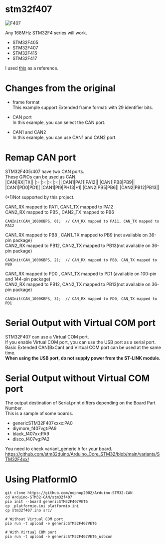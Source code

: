 # stm32f407   
![F407](https://user-images.githubusercontent.com/6020549/170389354-ff0673ff-2ab7-4774-ad3d-b03744b33f50.JPG)

Any 168MHz STM32F4 series will work.   
- STM32F405
- STM32F407
- STM32F415
- STM32F417

I used [this](https://github.com/seeers/CAN-Bus-Arduino_Core_STM32) as a reference.

# Changes from the original

- frame format   
This example support Extended frame format: with 29 identifier bits.   

- CAN port   
In this example, you can select the CAN port.   

- CAN1 and CAN2   
In this example, you can use CAN1 and CAN2 port.   


# Remap CAN port

STM32F405/407 have two CAN ports.   
These GPIOs can be used as CAN.   
|CAN|RX|TX||
|:-:|:-:|:-:|:-:|
|CAN1|PA11|PA12||
|CAN1|PB8|PB9||
|CAN1|PD0|PD1||
|CAN1|PI9|PH13|*1|
|CAN2|PB5|PB6||
|CAN2|PB12|PB13||

(*1)Not supported by this project.   

CAN1_RX mapped to PA11, CAN1_TX mapped to PA12   
CAN2_RX mapped to PB5 , CAN2_TX mapped to PB6   
```
CANInit(CAN_1000KBPS, 0);  // CAN_RX mapped to PA11, CAN_TX mapped to PA12
```

CAN1_RX mapped to PB8 , CAN1_TX mapped to PB9 (not available on 36-pin package)   
CAN2_RX mapped to PB12, CAN2_TX mapped to PB13(not available on 36-pin package)   
```
CANInit(CAN_1000KBPS, 2);  // CAN_RX mapped to PB8, CAN_TX mapped to PB9
```

CAN1_RX mapped to PD0 , CAN1_TX mapped to PD1 (available on 100-pin and 144-pin package)   
CAN2_RX mapped to PB12, CAN2_TX mapped to PB13(not available on 36-pin package)   
```
CANInit(CAN_1000KBPS, 3);  // CAN_RX mapped to PD0, CAN_TX mapped to PD1
```

# Serial Output with Virtual COM port   
STM32F407 can use a Virtual COM port.   
If you enable Virtual COM port, you can use the USB port as a serial port.   
Basic Extended CAN(BxCan) and Virtual COM port can be used at the same time.   
__When using the USB port, do not supply power from the ST-LINK module.__   

# Serial Output without Virtual COM port   
The output destination of Serial.print differs depending on the Board Part Number.   
This is a sample of some boards.    
- genericSTM32F407xxxx:PA0   
- diymore_f407vgt:PA9   
- black_f407xx:PA9   
- disco_f407vg:PA2   

You need to check variant_generic.h for your board.    
https://github.com/stm32duino/Arduino_Core_STM32/blob/main/variants/STM32F4xx/


# Using PlatformIO   
```
git clone https://github.com/nopnop2002/Arduino-STM32-CAN
cd Arduino-STM32-CAN/stm32f407
pio init --board genericSTM32F407VET6
cp _platformio.ini platformio.ini
cp stm32f407.ino src/

# Without Virtual COM port
pio run -t upload -e genericSTM32F407VET6

# With Virtual COM port
pio run -t upload -e genericSTM32F407VET6_usbcon
```
